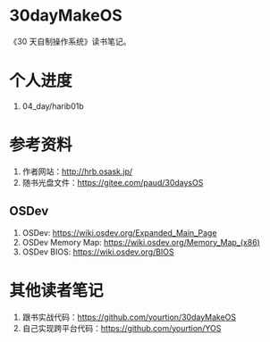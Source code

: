 # 30dayMakeOS
《30 天自制操作系统》读书笔记。
# 个人进度
1. 04_day/harib01b
# 参考资料
1. 作者网站：http://hrb.osask.jp/
2. 随书光盘文件：https://gitee.com/paud/30daysOS

## OSDev
1. OSDev: https://wiki.osdev.org/Expanded_Main_Page
2. OSDev Memory Map: https://wiki.osdev.org/Memory_Map_(x86)
3. OSDev BIOS: https://wiki.osdev.org/BIOS

# 其他读者笔记
1. 跟书实战代码：https://github.com/yourtion/30dayMakeOS
2. 自己实现跨平台代码：https://github.com/yourtion/YOS
